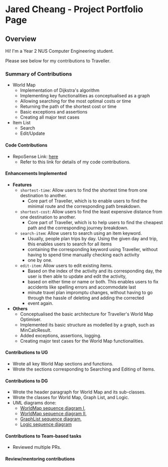 # Jared Cheang - Project Portfolio Page

## Overview
Hi! I'm a Year 2 NUS Computer Engineering student.

Please see below for my contributions to Traveller.

### Summary of Contributions
* World Map
  * Implementation of Dijkstra's algorithm
  * Implementing key functionalities as conceptualised as a graph 
  * Allowing searching for the most optimal costs or time
  * Returning the path of the shortest cost or time
  * Basic exceptions and assertions
  * Creating all major test cases
* Item List
  * Search
  * Edit/Update

#### Code Contributions
* RepoSense Link: [here](https://nus-cs2113-ay2122s1.github.io/tp-dashboard/?search=jach23&sort=groupTitle&sortWithin=title&timeframe=commit&mergegroup=&groupSelect=groupByRepos&breakdown=false&since=2021-09-25)
  * Refer to this link for details of my code contributions.

#### Enhancements Implemented
* **Features**
  * `shortest-time`: Allow users to find the shortest time from one destination to another.
    * Core part of Traveller, which is to enable users to find the minimal route and the corresponding path breakdown.
  * `shortest-cost`: Allow users to find the least expensive distance from one destination to another.
    * Core part of Traveller, which is to help users to find the cheapest path and the corresponding journey breakdown.
  * `search-item`: Allow users to search using an item keyword.
    * Usually, people plan trips by day. Using the given day and trip, this enables users to search for all items
    * containing the corresponding keyword using Traveller, without having to spend time manually checking each activity
    * one by one.
  * `edit-item`: Allow users to edit existing items.
    * Based on the index of the activity and its corresponding day, the user is then able to update and edit the activity,
    * based on either time or name or both. This enables users to fix accidents like spelling errors and accommodate last
    * minute travel plan impromptu changes, without having to go through the hassle of deleting and adding the corrected
    * event again.
* **Others**
  * Conceptualised the basic architecture for Traveller's World Map Optimiser.
  * Implemented its basic structure as modelled by a graph, such as MinCalcResult.
  * Added exceptions, assertions, logging.
  * Creating major test cases for the World Map functionalities.
  
#### Contributions to UG
* Wrote all key World Map sections and functions. 
* Wrote the sections corresponding to Searching and Editing of Items.

#### Contributions to DG
* Wrote the header paragraph for World Map and its sub-classes.
* Wrote the classes for World Map, Graph List, and Logic.
* UML diagrams done: 
  * [WorldMap sequence diagram I](../documentationPics/worldmap2.1.png),
  * [WorldMap sequence diagram II](../documentationPics/worldmap2.2.png),
  * [GraphList sequence diagram](../documentationPics/graphlist.png),
  * [Logic sequence diagram](../documentationPics/logic.png)

#### Contributions to Team-based tasks
* Reviewed multiple PRs.

#### Review/mentoring contributions




